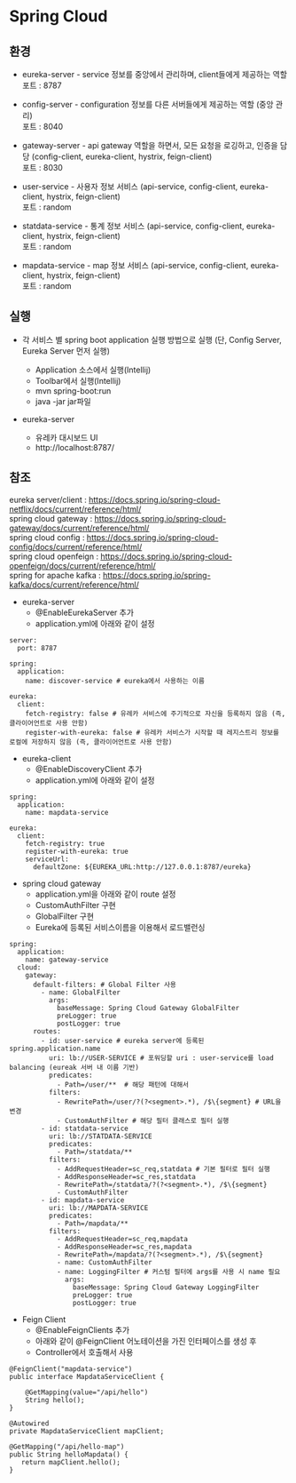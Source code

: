 # Spring Cloud

## 환경

* eureka-server - service 정보를 중앙에서 관리하며, client들에게 제공하는 역할  
포트 : 8787

* config-server - configuration 정보를 다른 서버들에게 제공하는 역할 (중앙 관리)  
포트 : 8040

* gateway-server - api gateway 역할을 하면서, 모든 요청을 로깅하고, 인증을 담당 (config-client, eureka-client, hystrix, feign-client)  
포트 : 8030

* user-service - 사용자 정보 서비스 (api-service, config-client, eureka-client, hystrix, feign-client)  
포트 : random

* statdata-service - 통계 정보 서비스 (api-service, config-client, eureka-client, hystrix, feign-client)  
포트 : random

* mapdata-service - map 정보 서비스 (api-service, config-client, eureka-client, hystrix, feign-client)  
포트 : random

## 실행
* 각 서비스 별 spring boot application 실행 방법으로 실행 (단, Config Server, Eureka Server 먼저 실행)   
    - Application 소스에서 실행(Intellij)  
    - Toolbar에서 실행(Intellij)  
    - mvn spring-boot:run  
    - java -jar jar파일  
    
* eureka-server  
    - 유레카 대시보드 UI 
    - http://localhost:8787/  


## 참조
eureka server/client : https://docs.spring.io/spring-cloud-netflix/docs/current/reference/html/  
spring cloud gateway : https://docs.spring.io/spring-cloud-gateway/docs/current/reference/html/  
spring cloud config : https://docs.spring.io/spring-cloud-config/docs/current/reference/html/  
spring cloud openfeign : https://docs.spring.io/spring-cloud-openfeign/docs/current/reference/html/  
spring for apache kafka : https://docs.spring.io/spring-kafka/docs/current/reference/html/  

* eureka-server
    - @EnableEurekaServer 추가  
    - application.yml에 아래와 같이 설정  
```
server:
  port: 8787

spring:
  application:
    name: discover-service # eureka에서 사용하는 이름

eureka:
  client:
    fetch-registry: false # 유레카 서비스에 주기적으로 자신을 등록하지 않음 (즉, 클라이어언트로 사용 안함)
    register-with-eureka: false # 유레카 서비스가 시작할 때 레지스트리 정보를 로컬에 저장하지 않음 (즉, 클라이어언트로 사용 안함)
```

* eureka-client
    - @EnableDiscoveryClient 추가  
    - application.yml에 아래와 같이 설정  
    
```
spring:
  application:
    name: mapdata-service

eureka:
  client:
    fetch-registry: true
    register-with-eureka: true
    serviceUrl:
      defaultZone: ${EUREKA_URL:http://127.0.0.1:8787/eureka}
```

* spring cloud gateway
    - application.yml을 아래와 같이 route 설정    
    - CustomAuthFilter 구현  
    - GlobalFilter 구현  
    - Eureka에 등록된 서비스이름을 이용해서 로드밸런싱   
```
spring:
  application:
    name: gateway-service
  cloud:
    gateway:
      default-filters: # Global Filter 사용
        - name: GlobalFilter
          args:
            baseMessage: Spring Cloud Gateway GlobalFilter
            preLogger: true
            postLogger: true
      routes:
        - id: user-service # eureka server에 등록된 spring.application.name
          uri: lb://USER-SERVICE # 포워딩할 uri : user-service를 load balancing (eureak 서버 내 이름 기반)
          predicates:
            - Path=/user/**  # 해당 패턴에 대해서
          filters:
            - RewritePath=/user/?(?<segment>.*), /$\{segment} # URL을 변경
            - CustomAuthFilter # 해당 필터 클래스로 필터 실행
        - id: statdata-service
          uri: lb://STATDATA-SERVICE
          predicates:
            - Path=/statdata/**
          filters:
            - AddRequestHeader=sc_req,statdata # 기본 필터로 필터 실행
            - AddResponseHeader=sc_res,statdata
            - RewritePath=/statdata/?(?<segment>.*), /$\{segment}
            - CustomAuthFilter
        - id: mapdata-service
          uri: lb://MAPDATA-SERVICE
          predicates:
            - Path=/mapdata/**
          filters:
            - AddRequestHeader=sc_req,mapdata
            - AddResponseHeader=sc_res,mapdata
            - RewritePath=/mapdata/?(?<segment>.*), /$\{segment}
            - name: CustomAuthFilter
            - name: LoggingFilter # 커스텀 필터에 args를 사용 시 name 필요
              args:
                baseMessage: Spring Cloud Gateway LoggingFilter
                preLogger: true
                postLogger: true
```

* Feign Client  
    - @EnableFeignClients 추가  
    - 아래와 같이 @FeignClient 어노테이션을 가진 인터페이스를 생성 후
    - Controller에서 호출해서 사용

```
@FeignClient("mapdata-service")
public interface MapdataServiceClient {

    @GetMapping(value="/api/hello")
    String hello();
}

```
```    
@Autowired
private MapdataServiceClient mapClient;

@GetMapping("/api/hello-map")
public String helloMapdata() {
   return mapClient.hello();
}
```
